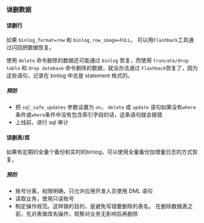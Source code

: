 ### 误删数据
#### 误删行
如果 `binlog_format=row` 和 `binlog_row_image=FULL`， 可以用`Flashback`工具通过闪回把数据恢复。  

使用 `delete` 命令删除的数据还可能通过 `binlog` 恢复，而使用 `truncate/drop table` 和 `drop datebase` 命令删除的数据，就没办法通过
`Flashback`恢复了，因为这些语句，记录在 binlog 中总是 statement 格式的。

##### 预防
- 把 `sql_safe_updates` 参数设置为 `on`， `delete` 或 `update` 语句如果没有`where`条件或`where`条件中没有包含索引字段的话，这条语句就会报错
- 上线前，进行 sql 审计

#### 误删表/库
如果有定期的全量个备份和实时的binlog，可以使用全量备份加增量日志的方式恢复。

##### 预防
- 账号分离，权限明确，只允许应用开发人员使用 DML 语句
- 读取业务，使用只读账号
- 制定操作规范。这样做的目的，是避免写错要删除的表名。 在删除数据表之前，先对表做改名操作，观察对业务无影响后再删除

